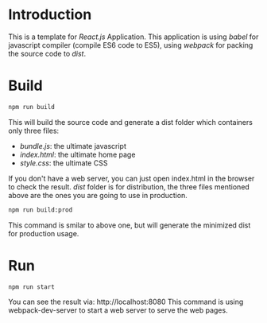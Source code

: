 # Introduction
This is a template for *React.js* Application. This application is using *babel* for javascript compiler (compile ES6 code to ES5),
using *webpack* for packing the source code to *dist*.

# Build
``` bash
npm run build
```
This will build the source code and generate a dist folder which containers only three files:
* *bundle.js*: the ultimate javascript
* *index.html*: the ultimate home page
* *style.css*: the ultimate CSS

If you don't have a web server, you can just open index.html in the browser to check the result.
*dist* folder is for distribution, the three files mentioned above are the ones you are going to use in production.

``` bash
npm run build:prod
```
This command is smilar to above one, but will generate the minimized dist for production usage.

# Run
``` bash
npm run start
```
You can see the result via: http://localhost:8080
This command is using webpack-dev-server to start a web server to serve the web pages.

